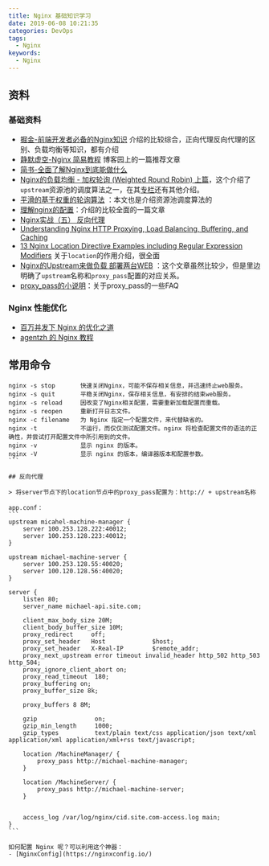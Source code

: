```yaml
---
title: Nginx 基础知识学习
date: 2019-06-08 10:21:35
categories: DevOps
tags:
  - Nginx
keywords:
  - Nginx
---
```


## 资料

### 基础资料

- [掘金-前端开发者必备的Nginx知识](https://juejin.im/post/5c85a64d6fb9a04a0e2e038c) 介绍的比较综合，正向代理反向代理的区别、负载均衡等知识，都有介绍
- [静默虚空-Nginx 简易教程](https://www.cnblogs.com/jingmoxukong/p/5945200.html#!comments) 博客园上的一篇推荐文章
- [简书-全面了解Nginx到底能做什么](https://www.jianshu.com/p/8bf73d1a758c)
- [Nginx的负载均衡 - 加权轮询 (Weighted Round Robin) 上篇](https://blog.csdn.net/zhangskd/article/details/50194069)，这个介绍了`upstream`资源池的调度算法之一，在其[专栏](https://blog.csdn.net/column/details/sknginx.html)还有其他介绍。
- [平滑的基于权重的轮询算法](https://colobu.com/2016/12/04/smooth-weighted-round-robin-algorithm/) ：本文也是介绍资源池调度算法的
- [理解nginx的配置](https://www.cnblogs.com/52fhy/p/5054516.html#commentform)：介绍的比较全面的一篇文章
- [Nginx实战（五） 反向代理](https://zhuanlan.zhihu.com/p/35858793)
- [Understanding Nginx HTTP Proxying, Load Balancing, Buffering, and Caching](https://www.digitalocean.com/community/tutorials/understanding-nginx-http-proxying-load-balancing-buffering-and-caching)
- [13 Nginx Location Directive Examples including Regular Expression Modifiers](https://www.thegeekstuff.com/2017/05/nginx-location-examples/) 关于`location`的作用介绍，很全面
- [Nginx的Upstream来做负载 部署两台WEB](https://zhuanlan.zhihu.com/p/34415506) ：这个文章虽然比较少，但是里边明确了`upstream`名称和`proxy_pass`配置的对应关系。
- [proxy_pass的小说明](https://segmentfault.com/a/1190000008061457)：关于proxy_pass的一些FAQ

### Nginx 性能优化

- [百万并发下 Nginx 的优化之道](https://mp.weixin.qq.com/s?__biz=MzA4Nzg5Nzc5OA==&mid=2651674303&idx=1&sn=b34cbf009aac5f901ce81a65df06359f&chksm=8bcb9516bcbc1c006ff36cd7a8a83d40c7b24143d0c76fc15f61bbb2c210355615125aa95d94&mpshare=1&scene=1&srcid=1031DJIgeaaQj5fafJbAc3mg#rd)
- [agentzh 的 Nginx 教程](https://openresty.org/download/agentzh-nginx-tutorials-zhcn.html)

## 常用命令

````shell
nginx -s stop       快速关闭Nginx，可能不保存相关信息，并迅速终止web服务。
nginx -s quit       平稳关闭Nginx，保存相关信息，有安排的结束web服务。
nginx -s reload     因改变了Nginx相关配置，需要重新加载配置而重载。
nginx -s reopen     重新打开日志文件。
nginx -c filename   为 Nginx 指定一个配置文件，来代替缺省的。
nginx -t            不运行，而仅仅测试配置文件。nginx 将检查配置文件的语法的正确性，并尝试打开配置文件中所引用到的文件。
nginx -v            显示 nginx 的版本。
nginx -V            显示 nginx 的版本，编译器版本和配置参数。
```

## 反向代理

> 将server节点下的location节点中的proxy_pass配置为：http:// + upstream名称

app.conf：
```
upstream micahel-machine-manager {
    server 100.253.128.222:40012;
    server 100.253.128.223:40012;
}

upstream michael-machine-server {
    server 100.253.128.55:40020;
    server 100.120.128.56:40020;
}

server {
    listen 80;
    server_name michael-api.site.com;

    client_max_body_size 20M;
    client_body_buffer_size 10M;
    proxy_redirect     off;
    proxy_set_header   Host             $host;
    proxy_set_header   X-Real-IP        $remote_addr;
    proxy_next_upstream error timeout invalid_header http_502 http_503 http_504;
    proxy_ignore_client_abort on;
    proxy_read_timeout  180;
    proxy_buffering on;
    proxy_buffer_size 8k;

    proxy_buffers 8 8M;

    gzip                on;
    gzip_min_length     1000;
    gzip_types          text/plain text/css application/json text/xml application/xml application/xml+rss text/javascript;

    location /MachineManager/ {
        proxy_pass http://michael-machine-manager;
    }

    location /MachineServer/ {
        proxy_pass http://michael-machine-server;
    }


    access_log /var/log/nginx/cid.site.com-access.log main;
}
```

如何配置 Nginx 呢？可以利用这个神器：
- [NginxConfig](https://nginxconfig.io/)
